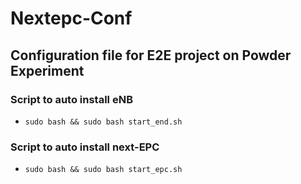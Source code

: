 # Nextepc-Conf

## Configuration file for E2E project on Powder Experiment

### Script to auto install eNB

* `sudo bash && sudo bash start_end.sh`

### Script to auto install next-EPC

* `sudo bash && sudo bash start_epc.sh`
